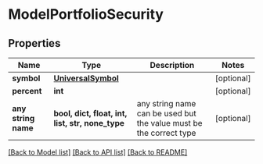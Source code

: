 # ModelPortfolioSecurity


## Properties
Name | Type | Description | Notes
------------ | ------------- | ------------- | -------------
**symbol** | [**UniversalSymbol**](UniversalSymbol.md) |  | [optional] 
**percent** | **int** |  | [optional] 
**any string name** | **bool, dict, float, int, list, str, none_type** | any string name can be used but the value must be the correct type | [optional]

[[Back to Model list]](../README.md#documentation-for-models) [[Back to API list]](../README.md#documentation-for-api-endpoints) [[Back to README]](../README.md)


